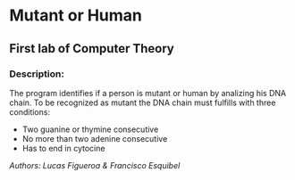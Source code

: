 # Mutant or Human
## First lab of Computer Theory

### **Description:**
The program identifies if a person is mutant or human by analizing his DNA chain. To be recognized as mutant the DNA chain must fulfills with three conditions:

- Two guanine or thymine consecutive
- No more than two adenine consecutive
- Has to end in cytocine


_Authors: Lucas Figueroa & Francisco Esquibel_


